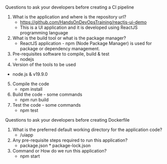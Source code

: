 Questions to ask your developers before creating a CI pipeline

1. What is the application and where is the repository url?
   - https://github.com/HandsOnDevOpsTraining/reactjs-ui-demo
   - This is a UI application and it is developed using ReactJS programming language
2. What is the build tool or what is the package manager?
    - ReactJS application - npm (Node Package Manager) is used for package or dependency management.
3. Pre-requisites software to compile, build & test
   - nodejs
4. Version of the tools to be used
  - node.js & v19.9.0
5. Compile the code
   - npm install
6. Build the code - some commands
   - npm run build
7. Test the code - some commands
   - npm test


Questions to ask your developers before creating Dockerfile
1. What is the preferred default working directory for the application code?
   - /uiapp
2. Any pre-requisite steps required to run this application?
   - package.json * package-lock.json
3. Command or How do we run this application?
   - npm start
